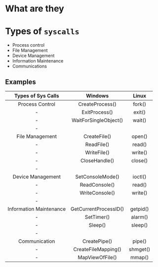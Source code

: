 # What are they

# Types of `syscalls`
- Process control
- File Management
- Device Management
- Information Maintenance
- Communications
## Examples
Types of Sys Calls|Windows|Linux
:--:|:--:|:--:
Process Control|CreateProcess()|fork()
-|ExitProcess()|exit()
-|WaitForSingleObject()|wait()
-| |
File Management|CreateFile()|open()
-|ReadFile()|read()
-|WriteFile()|write()
-|CloseHandle()|close()
-| |
Device Management|SetConsoleMode()|ioctl()
-|ReadConsole()|read()
-|WriteConsole()|write()
-| |
Information Maintenance|GetCurrentProcessID()|getpid()|
-|SetTimer()|alarm()|
-|Sleep()|sleep()|
-| |
Communication|CreatePipe()|pipe()|
-|CreateFileMapping()|shmget()|
-|MapViewOfFile()|mmap()|
